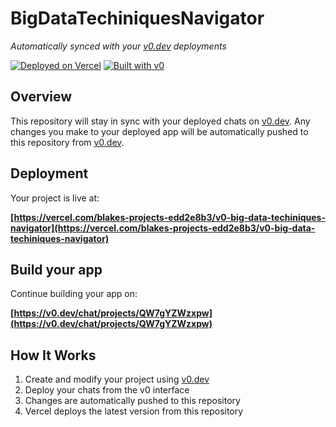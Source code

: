 # BigDataTechiniquesNavigator

*Automatically synced with your [v0.dev](https://v0.dev) deployments*

[![Deployed on Vercel](https://img.shields.io/badge/Deployed%20on-Vercel-black?style=for-the-badge&logo=vercel)](https://vercel.com/blakes-projects-edd2e8b3/v0-big-data-techiniques-navigator)
[![Built with v0](https://img.shields.io/badge/Built%20with-v0.dev-black?style=for-the-badge)](https://v0.dev/chat/projects/QW7gYZWzxpw)

## Overview

This repository will stay in sync with your deployed chats on [v0.dev](https://v0.dev).
Any changes you make to your deployed app will be automatically pushed to this repository from [v0.dev](https://v0.dev).

## Deployment

Your project is live at:

**[https://vercel.com/blakes-projects-edd2e8b3/v0-big-data-techiniques-navigator](https://vercel.com/blakes-projects-edd2e8b3/v0-big-data-techiniques-navigator)**

## Build your app

Continue building your app on:

**[https://v0.dev/chat/projects/QW7gYZWzxpw](https://v0.dev/chat/projects/QW7gYZWzxpw)**

## How It Works

1. Create and modify your project using [v0.dev](https://v0.dev)
2. Deploy your chats from the v0 interface
3. Changes are automatically pushed to this repository
4. Vercel deploys the latest version from this repository
